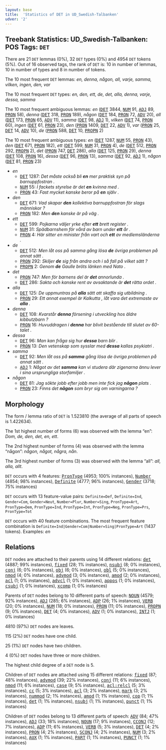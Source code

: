```yaml
---
layout: base
title:  'Statistics of DET in UD_Swedish-Talbanken'
udver: '2'
---
```


## Treebank Statistics: UD_Swedish-Talbanken: POS Tags: `DET`

There are 21 `DET` lemmas (0%), 32 `DET` types (0%) and 4954 `DET` tokens (5%).
Out of 16 observed tags, the rank of `DET` is: 10 in number of lemmas, 10 in number of types and 8 in number of tokens.

The 10 most frequent `DET` lemmas: <em>en, denna, någon, all, varje, samma, vilken, ingen, den, var</em>

The 10 most frequent `DET` types:  <em>en, den, ett, de, det, alla, denna, varje, dessa, samma</em>

The 10 most frequent ambiguous lemmas: <em>en</em> (<tt><a href="sv_talbanken-pos-DET.html">DET</a></tt> 3844, <tt><a href="sv_talbanken-pos-NUM.html">NUM</a></tt> 91, <tt><a href="sv_talbanken-pos-ADJ.html">ADJ</a></tt> 89, <tt><a href="sv_talbanken-pos-PRON.html">PRON</a></tt> 58), <em>denna</em> (<tt><a href="sv_talbanken-pos-DET.html">DET</a></tt> 318, <tt><a href="sv_talbanken-pos-PRON.html">PRON</a></tt> 189), <em>någon</em> (<tt><a href="sv_talbanken-pos-DET.html">DET</a></tt> 184, <tt><a href="sv_talbanken-pos-PRON.html">PRON</a></tt> 72, <tt><a href="sv_talbanken-pos-ADV.html">ADV</a></tt> 20), <em>all</em> (<tt><a href="sv_talbanken-pos-DET.html">DET</a></tt> 173, <tt><a href="sv_talbanken-pos-PRON.html">PRON</a></tt> 65, <tt><a href="sv_talbanken-pos-ADV.html">ADV</a></tt> 11), <em>samma</em> (<tt><a href="sv_talbanken-pos-DET.html">DET</a></tt> 98, <tt><a href="sv_talbanken-pos-ADJ.html">ADJ</a></tt> 1), <em>vilken</em> (<tt><a href="sv_talbanken-pos-DET.html">DET</a></tt> 74, <tt><a href="sv_talbanken-pos-PRON.html">PRON</a></tt> 60), <em>ingen</em> (<tt><a href="sv_talbanken-pos-DET.html">DET</a></tt> 61, <tt><a href="sv_talbanken-pos-PRON.html">PRON</a></tt> 23), <em>den</em> (<tt><a href="sv_talbanken-pos-PRON.html">PRON</a></tt> 1409, <tt><a href="sv_talbanken-pos-DET.html">DET</a></tt> 22, <tt><a href="sv_talbanken-pos-ADV.html">ADV</a></tt> 1), <em>var</em> (<tt><a href="sv_talbanken-pos-PRON.html">PRON</a></tt> 25, <tt><a href="sv_talbanken-pos-DET.html">DET</a></tt> 14, <tt><a href="sv_talbanken-pos-ADV.html">ADV</a></tt> 10), <em>de</em> (<tt><a href="sv_talbanken-pos-PRON.html">PRON</a></tt> 588, <tt><a href="sv_talbanken-pos-DET.html">DET</a></tt> 10, <tt><a href="sv_talbanken-pos-PROPN.html">PROPN</a></tt> 2)

The 10 most frequent ambiguous types:  <em>en</em> (<tt><a href="sv_talbanken-pos-DET.html">DET</a></tt> 1287, <tt><a href="sv_talbanken-pos-NUM.html">NUM</a></tt> 55, <tt><a href="sv_talbanken-pos-PRON.html">PRON</a></tt> 43), <em>den</em> (<tt><a href="sv_talbanken-pos-DET.html">DET</a></tt> 671, <tt><a href="sv_talbanken-pos-PRON.html">PRON</a></tt> 182), <em>ett</em> (<tt><a href="sv_talbanken-pos-DET.html">DET</a></tt> 599, <tt><a href="sv_talbanken-pos-NUM.html">NUM</a></tt> 31, <tt><a href="sv_talbanken-pos-PRON.html">PRON</a></tt> 4), <em>de</em> (<tt><a href="sv_talbanken-pos-DET.html">DET</a></tt> 512, <tt><a href="sv_talbanken-pos-PRON.html">PRON</a></tt> 292, <tt><a href="sv_talbanken-pos-PROPN.html">PROPN</a></tt> 2), <em>det</em> (<tt><a href="sv_talbanken-pos-PRON.html">PRON</a></tt> 747, <tt><a href="sv_talbanken-pos-DET.html">DET</a></tt> 286), <em>alla</em> (<tt><a href="sv_talbanken-pos-DET.html">DET</a></tt> 125, <tt><a href="sv_talbanken-pos-PRON.html">PRON</a></tt> 29), <em>denna</em> (<tt><a href="sv_talbanken-pos-DET.html">DET</a></tt> 108, <tt><a href="sv_talbanken-pos-PRON.html">PRON</a></tt> 16), <em>dessa</em> (<tt><a href="sv_talbanken-pos-DET.html">DET</a></tt> 96, <tt><a href="sv_talbanken-pos-PRON.html">PRON</a></tt> 13), <em>samma</em> (<tt><a href="sv_talbanken-pos-DET.html">DET</a></tt> 92, <tt><a href="sv_talbanken-pos-ADJ.html">ADJ</a></tt> 1), <em>någon</em> (<tt><a href="sv_talbanken-pos-DET.html">DET</a></tt> 81, <tt><a href="sv_talbanken-pos-PRON.html">PRON</a></tt> 23)


* <em>en</em>
  * <tt><a href="sv_talbanken-pos-DET.html">DET</a></tt> 1287: <em>Det måste också bli <b>en</b> mer praktisk syn på barnuppfostran .</em>
  * <tt><a href="sv_talbanken-pos-NUM.html">NUM</a></tt> 55: <em>I fackets styrelse är det <b>en</b> kvinna med .</em>
  * <tt><a href="sv_talbanken-pos-PRON.html">PRON</a></tt> 43: <em>Fast mycket kanske beror på <b>en</b> själv .</em>
* <em>den</em>
  * <tt><a href="sv_talbanken-pos-DET.html">DET</a></tt> 671: <em>Vad skapar <b>den</b> kollektiva barnuppfostran för slags människor ?</em>
  * <tt><a href="sv_talbanken-pos-PRON.html">PRON</a></tt> 182: <em>Men <b>den</b> kanske är på väg .</em>
* <em>ett</em>
  * <tt><a href="sv_talbanken-pos-DET.html">DET</a></tt> 599: <em>Pojkarna väljer yrke efter <b>ett</b> brett register .</em>
  * <tt><a href="sv_talbanken-pos-NUM.html">NUM</a></tt> 31: <em>Spädbarnshem för vård av barn under <b>ett</b> år .</em>
  * <tt><a href="sv_talbanken-pos-PRON.html">PRON</a></tt> 4: <em>Här sitter en minister från vart och <b>ett</b> av medlemsländerna .</em>
* <em>de</em>
  * <tt><a href="sv_talbanken-pos-DET.html">DET</a></tt> 512: <em>Men låt oss på samma gång lösa <b>de</b> övriga problemen på annat sätt .</em>
  * <tt><a href="sv_talbanken-pos-PRON.html">PRON</a></tt> 292: <em>Skiljer <b>de</b> sig från andra och i så fall på vilket sätt ?</em>
  * <tt><a href="sv_talbanken-pos-PROPN.html">PROPN</a></tt> 2: <em>Genom <b>de</b> Gaulle bröts länken med Nato .</em>
* <em>det</em>
  * <tt><a href="sv_talbanken-pos-PRON.html">PRON</a></tt> 747: <em>Men för barnens del är <b>det</b> annorlunda .</em>
  * <tt><a href="sv_talbanken-pos-DET.html">DET</a></tt> 286: <em>Sakta och kanske rent av avsaktande är <b>det</b> rätta ordet .</em>
* <em>alla</em>
  * <tt><a href="sv_talbanken-pos-DET.html">DET</a></tt> 125: <em>De uppmuntras på <b>alla</b> sätt att skaffa sig utbildning .</em>
  * <tt><a href="sv_talbanken-pos-PRON.html">PRON</a></tt> 29: <em>Ett annat exempel är Kalkutta , låt vara det extremaste av <b>alla</b> .</em>
* <em>denna</em>
  * <tt><a href="sv_talbanken-pos-DET.html">DET</a></tt> 108: <em>Kvarstår <b>denna</b> försening i utveckling hos äldre kibbutzbarn ?</em>
  * <tt><a href="sv_talbanken-pos-PRON.html">PRON</a></tt> 16: <em>Huvuddragen i <b>denna</b> har blivit bestående till slutet av 60-talet .</em>
* <em>dessa</em>
  * <tt><a href="sv_talbanken-pos-DET.html">DET</a></tt> 96: <em>Man kan fråga sig hur <b>dessa</b> barn blir .</em>
  * <tt><a href="sv_talbanken-pos-PRON.html">PRON</a></tt> 13: <em>Den vetenskap som sysslar med <b>dessa</b> kallas psykiatri .</em>
* <em>samma</em>
  * <tt><a href="sv_talbanken-pos-DET.html">DET</a></tt> 92: <em>Men låt oss på <b>samma</b> gång lösa de övriga problemen på annat sätt .</em>
  * <tt><a href="sv_talbanken-pos-ADJ.html">ADJ</a></tt> 1: <em>Något av det <b>samma</b> kan vi studera där zigenarna ännu lever i sina ursprungliga storfamiljer .</em>
* <em>någon</em>
  * <tt><a href="sv_talbanken-pos-DET.html">DET</a></tt> 81: <em>Jag sökte jobb efter jobb men inte fick jag <b>någon</b> plats .</em>
  * <tt><a href="sv_talbanken-pos-PRON.html">PRON</a></tt> 23: <em>Finns det <b>någon</b> som bryr sig om varningarna ?</em>

## Morphology

The form / lemma ratio of `DET` is 1.523810 (the average of all parts of speech is 1.422634).

The 1st highest number of forms (6) was observed with the lemma “en”: <em>Dom, de, den, det, en, ett</em>.

The 2nd highest number of forms (4) was observed with the lemma “någon”: <em>någon, något, några, nån</em>.

The 3rd highest number of forms (3) was observed with the lemma “all”: <em>all, alla, allt</em>.

`DET` occurs with 4 features: <tt><a href="sv_talbanken-feat-PronType.html">PronType</a></tt> (4953; 100% instances), <tt><a href="sv_talbanken-feat-Number.html">Number</a></tt> (4854; 98% instances), <tt><a href="sv_talbanken-feat-Definite.html">Definite</a></tt> (4777; 96% instances), <tt><a href="sv_talbanken-feat-Gender.html">Gender</a></tt> (3718; 75% instances)

`DET` occurs with 13 feature-value pairs: `Definite=Def`, `Definite=Ind`, `Gender=Com`, `Gender=Neut`, `Number=Plur`, `Number=Sing`, `PronType=Art`, `PronType=Dem`, `PronType=Ind`, `PronType=Int`, `PronType=Neg`, `PronType=Prs`, `PronType=Tot`

`DET` occurs with 40 feature combinations.
The most frequent feature combination is `Definite=Ind|Gender=Com|Number=Sing|PronType=Art` (1437 tokens).
Examples: <em>en</em>


## Relations

`DET` nodes are attached to their parents using 14 different relations: <tt><a href="sv_talbanken-dep-det.html">det</a></tt> (4887; 99% instances), <tt><a href="sv_talbanken-dep-fixed.html">fixed</a></tt> (28; 1% instances), <tt><a href="sv_talbanken-dep-nsubj.html">nsubj</a></tt> (8; 0% instances), <tt><a href="sv_talbanken-dep-conj.html">conj</a></tt> (6; 0% instances), <tt><a href="sv_talbanken-dep-obj.html">obj</a></tt> (6; 0% instances), <tt><a href="sv_talbanken-dep-obl.html">obl</a></tt> (5; 0% instances), <tt><a href="sv_talbanken-dep-nmod.html">nmod</a></tt> (4; 0% instances), <tt><a href="sv_talbanken-dep-advmod.html">advmod</a></tt> (3; 0% instances), <tt><a href="sv_talbanken-dep-amod.html">amod</a></tt> (2; 0% instances), <tt><a href="sv_talbanken-dep-acl.html">acl</a></tt> (1; 0% instances), <tt><a href="sv_talbanken-dep-advcl.html">advcl</a></tt> (1; 0% instances), <tt><a href="sv_talbanken-dep-appos.html">appos</a></tt> (1; 0% instances), <tt><a href="sv_talbanken-dep-csubj.html">csubj</a></tt> (1; 0% instances), <tt><a href="sv_talbanken-dep-xcomp.html">xcomp</a></tt> (1; 0% instances)

Parents of `DET` nodes belong to 10 different parts of speech: <tt><a href="sv_talbanken-pos-NOUN.html">NOUN</a></tt> (4579; 92% instances), <tt><a href="sv_talbanken-pos-ADJ.html">ADJ</a></tt> (285; 6% instances), <tt><a href="sv_talbanken-pos-ADP.html">ADP</a></tt> (26; 1% instances), <tt><a href="sv_talbanken-pos-VERB.html">VERB</a></tt> (20; 0% instances), <tt><a href="sv_talbanken-pos-NUM.html">NUM</a></tt> (18; 0% instances), <tt><a href="sv_talbanken-pos-PRON.html">PRON</a></tt> (11; 0% instances), <tt><a href="sv_talbanken-pos-PROPN.html">PROPN</a></tt> (9; 0% instances), <tt><a href="sv_talbanken-pos-DET.html">DET</a></tt> (4; 0% instances), <tt><a href="sv_talbanken-pos-ADV.html">ADV</a></tt> (1; 0% instances), <tt><a href="sv_talbanken-pos-INTJ.html">INTJ</a></tt> (1; 0% instances)

4810 (97%) `DET` nodes are leaves.

115 (2%) `DET` nodes have one child.

25 (1%) `DET` nodes have two children.

4 (0%) `DET` nodes have three or more children.

The highest child degree of a `DET` node is 5.

Children of `DET` nodes are attached using 15 different relations: <tt><a href="sv_talbanken-dep-fixed.html">fixed</a></tt> (87; 48% instances), <tt><a href="sv_talbanken-dep-advmod.html">advmod</a></tt> (39; 22% instances), <tt><a href="sv_talbanken-dep-conj.html">conj</a></tt> (11; 6% instances), <tt><a href="sv_talbanken-dep-nmod.html">nmod</a></tt> (11; 6% instances), <tt><a href="sv_talbanken-dep-case.html">case</a></tt> (9; 5% instances), <tt><a href="sv_talbanken-dep-acl-relcl.html">acl:relcl</a></tt> (5; 3% instances), <tt><a href="sv_talbanken-dep-cc.html">cc</a></tt> (5; 3% instances), <tt><a href="sv_talbanken-dep-acl.html">acl</a></tt> (3; 2% instances), <tt><a href="sv_talbanken-dep-mark.html">mark</a></tt> (3; 2% instances), <tt><a href="sv_talbanken-dep-nummod.html">nummod</a></tt> (2; 1% instances), <tt><a href="sv_talbanken-dep-amod.html">amod</a></tt> (1; 1% instances), <tt><a href="sv_talbanken-dep-cop.html">cop</a></tt> (1; 1% instances), <tt><a href="sv_talbanken-dep-det.html">det</a></tt> (1; 1% instances), <tt><a href="sv_talbanken-dep-nsubj.html">nsubj</a></tt> (1; 1% instances), <tt><a href="sv_talbanken-dep-punct.html">punct</a></tt> (1; 1% instances)

Children of `DET` nodes belong to 13 different parts of speech: <tt><a href="sv_talbanken-pos-ADV.html">ADV</a></tt> (84; 47% instances), <tt><a href="sv_talbanken-pos-ADJ.html">ADJ</a></tt> (33; 18% instances), <tt><a href="sv_talbanken-pos-NOUN.html">NOUN</a></tt> (17; 9% instances), <tt><a href="sv_talbanken-pos-CCONJ.html">CCONJ</a></tt> (12; 7% instances), <tt><a href="sv_talbanken-pos-ADP.html">ADP</a></tt> (11; 6% instances), <tt><a href="sv_talbanken-pos-VERB.html">VERB</a></tt> (5; 3% instances), <tt><a href="sv_talbanken-pos-DET.html">DET</a></tt> (4; 2% instances), <tt><a href="sv_talbanken-pos-PRON.html">PRON</a></tt> (4; 2% instances), <tt><a href="sv_talbanken-pos-SCONJ.html">SCONJ</a></tt> (4; 2% instances), <tt><a href="sv_talbanken-pos-NUM.html">NUM</a></tt> (3; 2% instances), <tt><a href="sv_talbanken-pos-AUX.html">AUX</a></tt> (1; 1% instances), <tt><a href="sv_talbanken-pos-PART.html">PART</a></tt> (1; 1% instances), <tt><a href="sv_talbanken-pos-PUNCT.html">PUNCT</a></tt> (1; 1% instances)

